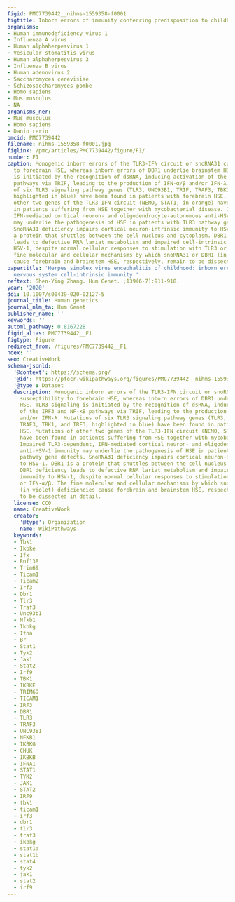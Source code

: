 ```yaml
---
figid: PMC7739442__nihms-1559358-f0001
figtitle: Inborn errors of immunity conferring predisposition to childhood HSE
organisms:
- Human immunodeficiency virus 1
- Influenza A virus
- Human alphaherpesvirus 1
- Vesicular stomatitis virus
- Human alphaherpesvirus 3
- Influenza B virus
- Human adenovirus 2
- Saccharomyces cerevisiae
- Schizosaccharomyces pombe
- Homo sapiens
- Mus musculus
- NA
organisms_ner:
- Mus musculus
- Homo sapiens
- Danio rerio
pmcid: PMC7739442
filename: nihms-1559358-f0001.jpg
figlink: /pmc/articles/PMC7739442/figure/F1/
number: F1
caption: Monogenic inborn errors of the TLR3-IFN circuit or snoRNA31 confer susceptibility
  to forebrain HSE, whereas inborn errors of DBR1 underlie brainstem HSE. TLR3 signaling
  is initiated by the recognition of dsRNA, inducing activation of the IRF3 and NF-κB
  pathways via TRIF, leading to the production of IFN-α/β and/or IFN-λ. Mutations
  of six TLR3 signaling pathway genes (TLR3, UNC93B1, TRIF, TRAF3, TBK1, and IRF3,
  highlighted in blue) have been found in patients with forebrain HSE. Mutations of
  other two genes of the TLR3-IFN circuit (NEMO, STAT1, in orange) have been found
  in patients suffering from HSE together with mycobacterial disease. Impaired TLR3-dependent,
  IFN-mediated cortical neuron- and oligodendrocyte-autonomous anti-HSV-1 immunity
  may underlie the pathogenesis of HSE in patients with TLR3 pathway gene defects.
  SnoRNA31 deficiency impairs cortical neuron-intrinsic immunity to HSV-1. DBR1 is
  a protein that shuttles between the cell nucleus and cytoplasm. DBR1 deficiency
  leads to defective RNA lariat metabolism and impaired cell-intrinsic immunity to
  HSV-1, despite normal cellular responses to stimulation with TLR3 or IFN-α/β. The
  fine molecular and cellular mechanisms by which snoRNA31 or DBR1 (in violet) deficiencies
  cause forebrain and brainstem HSE, respectively, remain to be dissected in detail.
papertitle: 'Herpes simplex virus encephalitis of childhood: inborn errors of central
  nervous system cell-intrinsic immunity.'
reftext: Shen-Ying Zhang. Hum Genet. ;139(6-7):911-918.
year: '2020'
doi: 10.1007/s00439-020-02127-5
journal_title: Human genetics
journal_nlm_ta: Hum Genet
publisher_name: ''
keywords: ''
automl_pathway: 0.8167228
figid_alias: PMC7739442__F1
figtype: Figure
redirect_from: /figures/PMC7739442__F1
ndex: ''
seo: CreativeWork
schema-jsonld:
  '@context': https://schema.org/
  '@id': https://pfocr.wikipathways.org/figures/PMC7739442__nihms-1559358-f0001.html
  '@type': Dataset
  description: Monogenic inborn errors of the TLR3-IFN circuit or snoRNA31 confer
    susceptibility to forebrain HSE, whereas inborn errors of DBR1 underlie brainstem
    HSE. TLR3 signaling is initiated by the recognition of dsRNA, inducing activation
    of the IRF3 and NF-κB pathways via TRIF, leading to the production of IFN-α/β
    and/or IFN-λ. Mutations of six TLR3 signaling pathway genes (TLR3, UNC93B1, TRIF,
    TRAF3, TBK1, and IRF3, highlighted in blue) have been found in patients with forebrain
    HSE. Mutations of other two genes of the TLR3-IFN circuit (NEMO, STAT1, in orange)
    have been found in patients suffering from HSE together with mycobacterial disease.
    Impaired TLR3-dependent, IFN-mediated cortical neuron- and oligodendrocyte-autonomous
    anti-HSV-1 immunity may underlie the pathogenesis of HSE in patients with TLR3
    pathway gene defects. SnoRNA31 deficiency impairs cortical neuron-intrinsic immunity
    to HSV-1. DBR1 is a protein that shuttles between the cell nucleus and cytoplasm.
    DBR1 deficiency leads to defective RNA lariat metabolism and impaired cell-intrinsic
    immunity to HSV-1, despite normal cellular responses to stimulation with TLR3
    or IFN-α/β. The fine molecular and cellular mechanisms by which snoRNA31 or DBR1
    (in violet) deficiencies cause forebrain and brainstem HSE, respectively, remain
    to be dissected in detail.
  license: CC0
  name: CreativeWork
  creator:
    '@type': Organization
    name: WikiPathways
  keywords:
  - Tbk1
  - Ikbke
  - Ifx
  - Rnf138
  - Trim69
  - Ticam1
  - Ticam2
  - Irf3
  - Dbr1
  - Tlr3
  - Traf3
  - Unc93b1
  - Nfkb1
  - Ikbkg
  - Ifna
  - Br
  - Stat1
  - Tyk2
  - Jak1
  - Stat2
  - Irf9
  - TBK1
  - IKBKE
  - TRIM69
  - TICAM1
  - IRF3
  - DBR1
  - TLR3
  - TRAF3
  - UNC93B1
  - NFKB1
  - IKBKG
  - CHUK
  - IKBKB
  - IFNA1
  - STAT1
  - TYK2
  - JAK1
  - STAT2
  - IRF9
  - tbk1
  - ticam1
  - irf3
  - dbr1
  - tlr3
  - traf3
  - ikbkg
  - stat1a
  - stat1b
  - stat4
  - tyk2
  - jak1
  - stat2
  - irf9
---
```

